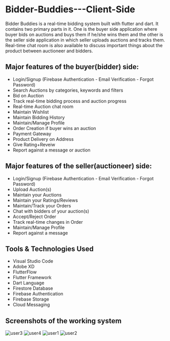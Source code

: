 # Bidder-Buddies---Client-Side
Bidder Buddies is a real-time bidding system built with flutter and dart. It contains two primary parts in it. One is the buyer side application where buyer bids on auctions and buys them if he/she wins them and the other is the seller side application in which seller uploads auctions and tracks them. Real-time chat room is also available to discuss important things about the product between auctioneer and bidders.

## Major features of the buyer(bidder) side:
* Login/Signup (Firebase Authentication - Email Verification - Forgot Password)
* Search Auctions by categories, keywords and filters
* Bid on Auction
* Track real-time bidding process and auction progress
* Real-time Auction chat room
* Maintain Wishlist
* Maintain Bidding History
* Maintain/Manage Profile
* Order Creation if buyer wins an auction
* Payment Gateway
* Product Delivery on Address
* Give Rating+Reveiw
* Report against a message or auction

## Major features of the seller(auctioneer) side:
* Login/Signup (Firebase Authentication - Email Verification - Forgot Password)
* Upload Auction(s)
* Maintain your Auctions
* Maintain your Ratings/Reviews
* Maintain/Track your Orders
* Chat with bidders of your auction(s)
* Accept/Reject Order
* Track real-time changes in Order
* Maintain/Manage Profile
* Report against a message

## Tools & Technologies Used
* Visual Studio Code
* Adobe XD
* FlutterFlow
* Flutter Framework
* Dart Language
* Firestore Database
* Firebase Authentication
* Firebase Storage
* Cloud Messaging

## Screenshots of the working system

![user3](https://user-images.githubusercontent.com/112566093/190137264-cf2d33f8-7380-4ef8-81cd-cc599cfef401.jpg)
![user4](https://user-images.githubusercontent.com/112566093/190137280-43f85d76-fdd6-4c63-b8e3-16380e1c63aa.jpg)
![user1](https://user-images.githubusercontent.com/112566093/190137289-206b9e67-baa0-48d7-b212-af406833f154.jpg)
![user2](https://user-images.githubusercontent.com/112566093/190137298-2f5778de-04a1-41dd-a0de-a798a2376846.jpg)
